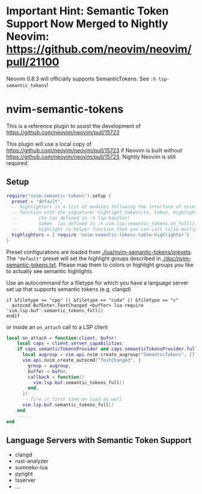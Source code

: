 # Important Hint: Semantic Token Support Now Merged to Nightly Neovim: https://github.com/neovim/neovim/pull/21100

Neovim 0.8.3 will officially supports SemanticTokens. See `:h lsp-semantic_tokens`!

# nvim-semantic-tokens

This is a reference plugin to assist the development of https://github.com/neovim/neovim/pull/15723

This plugin will use a local copy of https://github.com/neovim/neovim/pull/15723
if Neovim is built without https://github.com/neovim/neovim/pull/15723. Nightly
Neovim is still required.

## Setup

```lua
require("nvim-semantic-tokens").setup {
  preset = "default",
  -- highlighters is a list of modules following the interface of nvim-semantic-tokens.table-highlighter or 
  -- function with the signature: highlight_token(ctx, token, highlight) where 
  --        ctx (as defined in :h lsp-handler)
  --        token  (as defined in :h vim.lsp.semantic_tokens.on_full())
  --        highlight (a helper function that you can call (also multiple times) with the determined highlight group(s) as the only parameter)
  highlighters = { require 'nvim-semantic-tokens.table-highlighter'}
}
```

Preset configurations are loaded from [./lua/nvim-semantic-tokens/presets](./lua/nvim-semantic-tokens/presets).
The `"default"` preset will set the highlight groups described in [./doc/nvim-semantic-tokens.txt](./doc/nvim-semantic-tokens.txt).
Please map them to colors or highlight groups you like to actually see semantic highlights.

Use an autocommand for a filetype for which you have a language server set up that supports semantic tokens (e.g. clangd)

```vim
if &filetype == "cpp" || &filetype == "cuda" || &filetype == "c"
  autocmd BufEnter,TextChanged <buffer> lua require 'vim.lsp.buf'.semantic_tokens_full()
endif
```

or inside an `on_attach` call to a LSP client

```lua
local on_attach = function(client, bufnr)
    local caps = client.server_capabilities
    if caps.semanticTokensProvider and caps.semanticTokensProvider.full then
      local augroup = vim.api.nvim_create_augroup("SemanticTokens", {})
      vim.api.nvim_create_autocmd("TextChanged", {
        group = augroup,
        buffer = bufnr,
        callback = function()
          vim.lsp.buf.semantic_tokens_full()
        end,
      })
      -- fire it first time on load as well
      vim.lsp.buf.semantic_tokens_full()
    end
    --...
end
```

## Language Servers with Semantic Token Support

- clangd
- rust-analyzer
- sumneko-lua
- pyright
- tsserver
- ...
